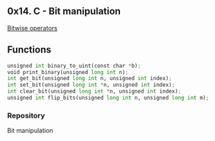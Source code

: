 ## 0x14. C - Bit manipulation
[Bitwise operators](https://s3.amazonaws.com/intranet-projects-files/holbertonschool-low_level_programming/232/bitwise.PNG)


## Functions 

```python
unsigned int binary_to_uint(const char *b);
void print_binary(unsigned long int n);
int get_bit(unsigned long int n, unsigned int index);
int set_bit(unsigned long int *n, unsigned int index);
int clear_bit(unsigned long int *n, unsigned int index);
unsigned int flip_bits(unsigned long int n, unsigned long int m);
```


### Repository
Bit manipulation